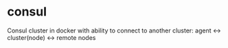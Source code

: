 # consul
Consul cluster in docker with ability to connect to another cluster: agent <-> cluster(node) <-> remote nodes
